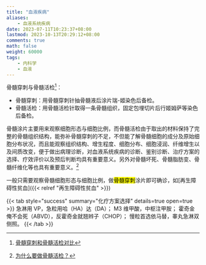 ```yaml
---
title: "血液疾病"
aliases:
    - 血液系统疾病
date: 2023-07-11T10:23:37+08:00
lastmod: 2023-10-13T20:29:12+08:00
comments: true
math: false
weight: 60000
tags:
    - 内科学
    - 血液
---
```


骨髓穿刺与骨髓活检[^1]：

- 骨髓穿刺：用骨髓穿刺针抽骨髓液后涂片瑞-姬染色后备检。
- 骨髓活检：用骨髓活检针取得一条骨髓组织，固定包埋切片后行姬姆萨等染色后备检。

[^1]: [骨髓穿刺和骨髓活检对比](https://baike.baidu.com/item/%E9%AA%A8%E9%AB%93%E7%A9%BF%E5%88%BA%E5%92%8C%E9%AA%A8%E9%AB%93%E6%B4%BB%E6%A3%80%E5%AF%B9%E6%AF%94/1308974)

骨髓涂片主要用来观察细胞形态与细胞比例，而骨髓活检由于取出的材料保持了完整的骨髓组织结构，能弥补骨髓穿刺的不足，不但能了解骨髓细胞的成分及原始细胞分布状况，而且能观察组织结构、增生程度、细胞分布、细胞浸润、纤维增生以及间质改变，便于做出病理诊断，对血液系统疾病的诊断、鉴别诊断、治疗方案的选择、疗效评价以及预后判断均具有重要意义。另外对骨髓坏死、骨髓脂肪变、骨髓纤维化等也具有重要意义。[^2]

[^2]: [为什么要做骨髓活检？](http://www.tjmuch.com/system/2016/03/16/011246879.shtml)

一般只需要观察骨髓细胞形态与细胞比例，做<mark>骨髓穿刺</mark>涂片即可确诊，如[再生障碍性贫血]({{< relref "再生障碍性贫血" >}})

{{< tab style="success" summary="化疗方案选择" details=true open=true >}}
急淋用 VP，急粒用哈（HA）达（DA）；
M3 维甲酸，中枢注甲胺；
霍奇金俺不会死（ABVD），反霍奇金就翘辫子（CHOP）；
慢粒首选依马替，睾丸急淋双侧照。
{{< /tab >}}
